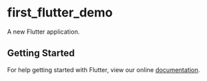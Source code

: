# first_flutter_demo

A new Flutter application.

## Getting Started

For help getting started with Flutter, view our online
[documentation](https://flutter.io/).
